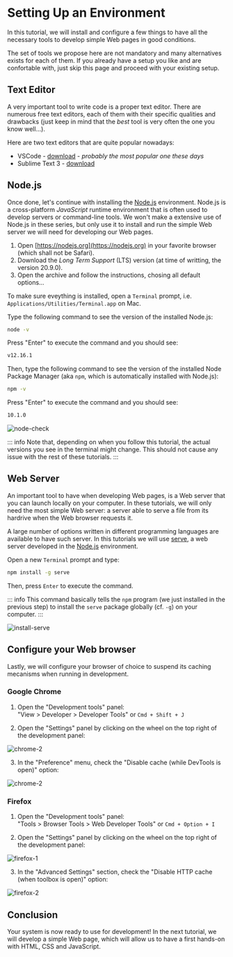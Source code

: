 # Setting Up an Environment

In this tutorial, we will install and configure a few things to have all the necessary tools to develop simple Web pages in good conditions.

The set of tools we propose here are not mandatory and many alternatives exists for each of them. If you already have a setup you like and are confortable with, just skip this page and proceed with your existing setup.

## Text Editor

A very important tool to write code is a proper text editor. There are numerous free text editors, each of them with their specific qualities and drawbacks (just keep in mind that the _best_ tool is very often the one you know well...).

Here are two text editors that are quite popular nowadays:

- VSCode - [download](https://code.visualstudio.com/) - _probably the most popular one these days_
- Sublime Text 3 - [download](https://sublimetext.com/3)

## Node.js

Once done, let's continue with installing the [Node.js](https://nodejs.org/) environment. Node.js is a cross-platform _JavaScript_ runtime environment that is often used to develop servers or command-line tools. We won't make a extensive use of Node.js in these series, but only use it to install and run the simple Web server we will need for developing our Web pages.

1. Open [https://nodejs.org](https://nodejs.org) in your favorite browser (which shall not be Safari).
2. Download the _Long Term Support_ (LTS) version (at time of writting, the version 20.9.0).
3. Open the archive and follow the instructions, chosing all default options...

To make sure eveything is installed, open a `Terminal` prompt, i.e. `Applications/Utilities/Terminal.app` on Mac.

Type the following command to see the version of the installed Node.js:

```sh
node -v
```

Press "Enter" to execute the command and you should see:

```sh
v12.16.1
```

Then, type the following command to see the version of the installed Node Package Manager (aka `npm`, which is automatically installed with Node.js):

```sh
npm -v
```

Press "Enter" to execute the command and you should see:

```sh
10.1.0
```

![node-check](../assets/setting-up-environment/node-check.png)

::: info
Note that, depending on when you follow this tutorial, the actual versions you see in the terminal might change. This should not cause any issue with the rest of these tutorials.
:::

## Web Server

An important tool to have when developing Web pages, is a Web server that you can launch locally on your computer. In these tutorials, we will only need the most simple Web server: a server able to serve a file from its hardrive when the Web browser requests it.

A large number of options written in different programming languages are available to have such server. In this tutorials we will use [serve](https://www.npmjs.com/package/serve), a web server developed in the [Node.js](https://nodejs.org/) environment.

Open a new `Terminal` prompt and type:

```sh
npm install -g serve
```

Then, press `Enter` to execute the command.

::: info
This command basically tells the `npm` program (we just installed in the previous step) to install the `serve` package globally (cf. `-g`) on your computer.
:::

![install-serve](../assets/setting-up-environment/install-serve.png)

## Configure your Web browser

Lastly, we will configure your browser of choice to suspend its caching mecanisms when running in development.

### Google Chrome

1. Open the "Development tools" panel:  
"View > Developer > Developer Tools" or `Cmd + Shift + J`

2. Open the "Settings" panel by clicking on the wheel on the top right of the development panel:

![chrome-2](../assets/setting-up-environment/chrome-1.png)

3. In the "Preference" menu, check the "Disable cache (while DevTools is open)" option:

![chrome-2](../assets/setting-up-environment/chrome-2.png)

### Firefox

1. Open the "Development tools" panel:  
"Tools > Browser Tools > Web Developer Tools" or `Cmd + Option + I`

2. Open the "Settings" panel by clicking on the wheel on the top right of the development panel:

![firefox-1](../assets/setting-up-environment/firefox-1.png)

3. In the "Advanced Settings" section, check the "Disable HTTP cache (when toolbox is open)" option:

![firefox-2](../assets/setting-up-environment/firefox-2.png)


## Conclusion

Your system is now ready to use for development! In the next tutorial, we will develop a simple Web page, which will allow us to have a first hands-on with HTML, CSS and JavaScript.

